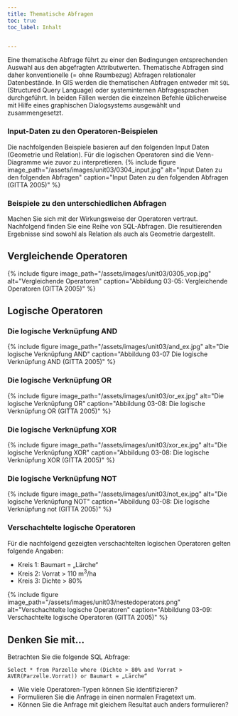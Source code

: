 ```yaml
---
title: Thematische Abfragen
toc: true
toc_label: Inhalt


---
```



Eine thematische Abfrage führt zu einer den Bedingungen entsprechenden Auswahl aus den abgefragten Attributwerten. Thematische Abfragen sind daher konventionelle (= ohne Raumbezug) Abfragen relationaler Datenbestände. In GIS werden die thematischen Abfragen entweder mit `SQL` (Structured Query Language) oder systeminternen Abfragesprachen durchgeführt. In beiden Fällen werden die einzelnen Befehle üblicherweise mit Hilfe eines graphischen Dialogsystems ausgewählt und zusammengesetzt.

### Input-Daten zu den Operatoren-Beispielen

Die nachfolgenden Beispiele basieren auf den folgenden Input Daten (Geometrie und Relation). Für die logischen Operatoren sind die Venn-Diagramme wie zuvor zu interpretieren.
{% include figure image_path="/assets/images/unit03/0304_input.jpg" alt="Input Daten zu den folgenden Abfragen" caption="Input Daten zu den folgenden Abfragen (GITTA 2005)" %}




### Beispiele zu den unterschiedlichen Abfragen

Machen Sie sich mit der Wirkungsweise der Operatoren vertraut. Nachfolgend finden Sie eine Reihe von SQL-Abfragen. Die resultierenden Ergebnisse sind sowohl als Relation als auch als Geometrie dargestellt.

## Vergleichende Operatoren

{% include figure image_path="/assets/images/unit03/0305_vop.jpg" alt="Vergleichende Operatoren" caption="Abbildung 03-05: Vergleichende Operatoren (GITTA 2005)" %}


## Logische Operatoren

### Die logische Verknüpfung AND
{% include figure image_path="/assets/images/unit03/and_ex.jpg" alt="Die logische Verknüpfung AND" caption="Abbildung 03-07 Die logische Verknüpfung AND (GITTA 2005)" %}



### Die logische Verknüpfung OR
{% include figure image_path="/assets/images/unit03/or_ex.jpg" alt="Die logische Verknüpfung OR" caption="Abbildung 03-08: Die logische Verknüpfung OR (GITTA 2005)" %}

### Die logische Verknüpfung XOR

{% include figure image_path="/assets/images/unit03/xor_ex.jpg" alt="Die logische Verknüpfung XOR" caption="Abbildung 03-08: Die logische Verknüpfung XOR (GITTA 2005)" %}


### Die logische Verknüpfung NOT


{% include figure image_path="/assets/images/unit03/not_ex.jpg" alt="Die logische Verknüpfung NOT" caption="Abbildung 03-08: Die logische Verknüpfung not (GITTA 2005)" %}

### Verschachtelte logische Operatoren

Für die nachfolgend gezeigten verschachtelten logischen Operatoren gelten folgende Angaben:


  * Kreis 1: Baumart = „Lärche“
  * Kreis 2: Vorrat > 110 m<sup>3</sup>/ha
  * Kreis 3: Dichte > 80%

{% include figure image_path="/assets/images/unit03/nestedoperators.png" alt="Verschachtelte logische Operatoren" caption="Abbildung 03-09: Verschachtelte logische Operatoren (GITTA 2005)" %}

## Denken Sie mit...

Betrachten Sie die folgende SQL Abfrage: 

``Select * from Parzelle where (Dichte > 80% and Vorrat > AVER(Parzelle.Vorrat)) or Baumart = „Lärche“``

  * Wie viele Operatoren-Typen können Sie identifizieren?
  * Formulieren Sie die Anfrage in einen normalen Fragetext um.
  * Können Sie die Anfrage mit gleichem Resultat auch anders formulieren?




